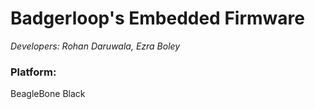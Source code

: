 # Badgerloop's Embedded Firmware
*Developers: Rohan Daruwala, Ezra Boley*

### Platform: 
  BeagleBone Black
